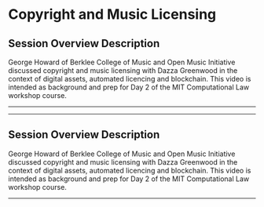 # Copyright and Music Licensing

## Session Overview Description
        
George Howard of Berklee College of Music and Open Music Initiative discussed copyright and music licensing with Dazza Greenwood in the context of digital assets, automated licencing and blockchain. This video is intended as background and prep for Day 2 of the MIT Computational Law workshop course.

----------

<script type="text/javascript">
        (function(p,i,g,e,o,n,s){p[o]=p[o]||function(){(p[o].q=p[o].q||[]).push(arguments)},
            n=i.createElement(g),s=i.getElementsByTagName(g)[0];n.async=1;n.src=e;
            s.parentNode.insertBefore(n,s);})
            (window,document,'script','https://static.pigeonhole.at/widget/pigeon-widget.js','phl');
        phl("create", {
            width: "320px",
            height: "568px",
            passcode: "LAWMIT",
            className: "pigeonhole-iframe",
            sessionId: 188764, 
        });
    </script>
<div class="pigeonhole-iframe"></div>


--------
        
## Session Overview Description
        
George Howard of Berklee College of Music and Open Music Initiative discussed copyright and music licensing with Dazza Greenwood in the context of digital assets, automated licencing and blockchain. This video is intended as background and prep for Day 2 of the MIT Computational Law workshop course.

---------


